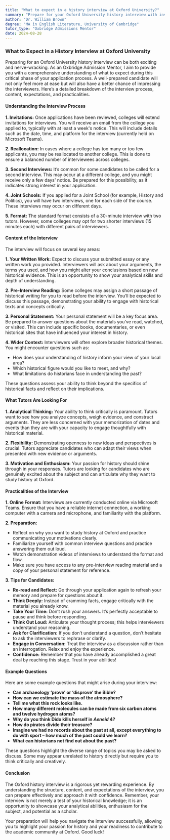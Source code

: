 ```yaml
---
title: "What to expect in a history interview at Oxford University?"
summary: "Prepare for your Oxford University history interview with insights on the process, expectations, and tips to impress interviewers effectively."
author: "Dr. William Brown"
degree: "MA in English Literature, University of Cambridge"
tutor_type: "Oxbridge Admissions Mentor"
date: 2024-08-28
---
```


### What to Expect in a History Interview at Oxford University

Preparing for an Oxford University history interview can be both exciting and nerve-wracking. As an Oxbridge Admission Mentor, I aim to provide you with a comprehensive understanding of what to expect during this critical phase of your application process. A well-prepared candidate will not only feel more at ease but will also have a better chance of impressing the interviewers. Here’s a detailed breakdown of the interview process, content, expectations, and practicalities.

#### Understanding the Interview Process

**1. Invitations:**
Once applications have been reviewed, colleges will extend invitations for interviews. You will receive an email from the college you applied to, typically with at least a week's notice. This will include details such as the date, time, and platform for the interview (currently held on Microsoft Teams).

**2. Reallocation:**
In cases where a college has too many or too few applicants, you may be reallocated to another college. This is done to ensure a balanced number of interviewees across colleges.

**3. Second Interviews:**
It’s common for some candidates to be called for a second interview. This may occur at a different college, and you might receive only a few days' notice. Be prepared for this possibility, as it indicates strong interest in your application.

**4. Joint Schools:**
If you applied for a Joint School (for example, History and Politics), you will have two interviews, one for each side of the course. These interviews may occur on different days.

**5. Format:**
The standard format consists of a 30-minute interview with two tutors. However, some colleges may opt for two shorter interviews (15 minutes each) with different pairs of interviewers. 

#### Content of the Interview

The interview will focus on several key areas:

**1. Your Written Work:**
Expect to discuss your submitted essay or any written work you provided. Interviewers will ask about your arguments, the terms you used, and how you might alter your conclusions based on new historical evidence. This is an opportunity to show your analytical skills and depth of understanding.

**2. Pre-Interview Reading:**
Some colleges may assign a short passage of historical writing for you to read before the interview. You’ll be expected to discuss this passage, demonstrating your ability to engage with historical texts and concepts critically.

**3. Personal Statement:**
Your personal statement will be a key focus area. Be prepared to answer questions about the materials you’ve read, watched, or visited. This can include specific books, documentaries, or even historical sites that have influenced your interest in history.

**4. Wider Context:**
Interviewers will often explore broader historical themes. You might encounter questions such as:
- How does your understanding of history inform your view of your local area?
- Which historical figure would you like to meet, and why?
- What limitations do historians face in understanding the past?

These questions assess your ability to think beyond the specifics of historical facts and reflect on their implications.

#### What Tutors Are Looking For

**1. Analytical Thinking:**
Your ability to think critically is paramount. Tutors want to see how you analyze concepts, weigh evidence, and construct arguments. They are less concerned with your memorization of dates and events than they are with your capacity to engage thoughtfully with historical material.

**2. Flexibility:**
Demonstrating openness to new ideas and perspectives is crucial. Tutors appreciate candidates who can adapt their views when presented with new evidence or arguments.

**3. Motivation and Enthusiasm:**
Your passion for history should shine through in your responses. Tutors are looking for candidates who are genuinely excited about the subject and can articulate why they want to study history at Oxford.

#### Practicalities of the Interview

**1. Online Format:**
Interviews are currently conducted online via Microsoft Teams. Ensure that you have a reliable internet connection, a working computer with a camera and microphone, and familiarity with the platform.

**2. Preparation:**
- Reflect on why you want to study history at Oxford and practice communicating your motivations clearly.
- Familiarize yourself with common interview questions and practice answering them out loud.
- Watch demonstration videos of interviews to understand the format and flow.
- Make sure you have access to any pre-interview reading material and a copy of your personal statement for reference.

**3. Tips for Candidates:**
- **Re-read and Reflect:** Go through your application again to refresh your memory and prepare for questions about it.
- **Think Deeply:** Instead of cramming facts, engage critically with the material you already know.
- **Take Your Time:** Don’t rush your answers. It’s perfectly acceptable to pause and think before responding.
- **Think Out Loud:** Articulate your thought process; this helps interviewers understand your reasoning.
- **Ask for Clarification:** If you don’t understand a question, don’t hesitate to ask the interviewers to rephrase or clarify.
- **Engage in Conversation:** Treat the interview as a discussion rather than an interrogation. Relax and enjoy the experience.
- **Confidence:** Remember that you have already accomplished a great deal by reaching this stage. Trust in your abilities!

#### Example Questions

Here are some example questions that might arise during your interview:

- **Can archaeology ‘prove’ or ‘disprove’ the Bible?**
- **How can we estimate the mass of the atmosphere?**
- **Tell me what this rock looks like.**
- **How many different molecules can be made from six carbon atoms and twelve hydrogen atoms?**
- **Why do you think Dido kills herself in *Aeneid* 4?**
- **How do pirates divide their treasure?**
- **Imagine we had no records about the past at all, except everything to do with sport – how much of the past could we learn?**
- **What can historians not find out about the past?**

These questions highlight the diverse range of topics you may be asked to discuss. Some may appear unrelated to history directly but require you to think critically and creatively.

#### Conclusion

The Oxford history interview is a rigorous yet rewarding experience. By understanding the structure, content, and expectations of the interview, you can prepare effectively and approach it with confidence. Remember, your interview is not merely a test of your historical knowledge; it is an opportunity to showcase your analytical abilities, enthusiasm for the subject, and potential as a scholar.

Your preparation will help you navigate the interview successfully, allowing you to highlight your passion for history and your readiness to contribute to the academic community at Oxford. Good luck!
    